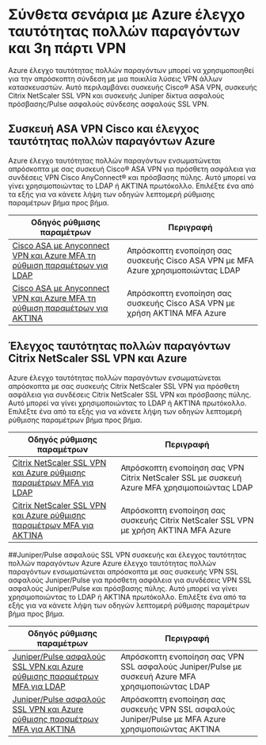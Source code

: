 <properties
    pageTitle="Σύνθετα σενάρια με Azure έλεγχο ταυτότητας πολλών παραγόντων και 3η πάρτι VPN"
    description="Αυτή η σελίδα παρέχει πληροφορίες για το βήμα προς βήμα ρύθμισης παραμέτρων για Azure MFA με prodcuts τρίτου κατασκευαστή."
    services="multi-factor-authentication"
    documentationCenter=""
    authors="kgremban" 
    manager="femila"
    editor="curtland"/>

<tags
    ms.service="multi-factor-authentication"
    ms.workload="identity"
    ms.tgt_pltfrm="na"
    ms.devlang="na"
    ms.topic="article"
    ms.date="08/04/2016"
    ms.author="kgremban"/>

# <a name="advanced-scenarios-with-azure-multi-factor-authentication-and-3rd-party-vpn"></a>Σύνθετα σενάρια με Azure έλεγχο ταυτότητας πολλών παραγόντων και 3η πάρτι VPN
Azure έλεγχο ταυτότητας πολλών παραγόντων μπορεί να χρησιμοποιηθεί για την απρόσκοπτη σύνδεση με μια ποικιλία λύσεις VPN άλλων κατασκευαστών.  Αυτό περιλαμβάνει συσκευής Cisco® ASA VPN, συσκευής Citrix NetScaler SSL VPN και συσκευής Juniper δίκτυα ασφαλούς πρόσβασης/Pulse ασφαλούς σύνδεσης ασφαλούς SSL VPN.

## <a name="cisco-asa-vpn-appliance-and-azure-multi-factor-authentication"></a>Συσκευή ASA VPN Cisco και έλεγχος ταυτότητας πολλών παραγόντων Azure
Azure έλεγχο ταυτότητας πολλών παραγόντων ενσωματώνεται απρόσκοπτα με σας συσκευή Cisco® ASA VPN για πρόσθετη ασφάλεια για συνδέσεις VPN Cisco AnyConnect® και πρόσβασης πύλης.  Αυτό μπορεί να γίνει χρησιμοποιώντας το LDAP ή ΑΚΤΊΝΑ πρωτόκολλο.  Επιλέξτε ένα από τα εξής για να κάνετε λήψη των οδηγών λεπτομερή ρύθμισης παραμέτρων βήμα προς βήμα.

Οδηγός ρύθμισης παραμέτρων  | Περιγραφή
------------- | ------------- |
[Cisco ASA με Anyconnect VPN και Azure MFA τη ρύθμιση παραμέτρων για LDAP](http://download.microsoft.com/download/A/2/0/A201567C-C3DE-4227-AF89-4567A470899E/Cisco_ASA_Azure_MFA_LDAP.docx) | Απρόσκοπτη ενοποίηση σας συσκευής Cisco ASA VPN με MFA Azure χρησιμοποιώντας LDAP|
[Cisco ASA με Anyconnect VPN και Azure MFA τη ρύθμιση παραμέτρων για ΑΚΤΊΝΑ](http://download.microsoft.com/download/4/5/7/4579C1CF-35B0-4FBE-8A1A-B49CB2CC0382/Cisco_ASA_Azure_MFA_RADIUS.docx) | Απρόσκοπτη ενοποίηση σας συσκευής Cisco ASA VPN με χρήση ΑΚΤΊΝΑ MFA Azure

## <a name="citrix-netscaler-ssl-vpn-and-azure-multi-factor-authentication"></a>Έλεγχος ταυτότητας πολλών παραγόντων Citrix NetScaler SSL VPN και Azure
Azure έλεγχο ταυτότητας πολλών παραγόντων ενσωματώνεται απρόσκοπτα με σας συσκευής Citrix NetScaler SSL VPN για πρόσθετη ασφάλεια για συνδέσεις Citrix NetScaler SSL VPN και πρόσβασης πύλης.  Αυτό μπορεί να γίνει χρησιμοποιώντας το LDAP ή ΑΚΤΊΝΑ πρωτόκολλο.  Επιλέξτε ένα από τα εξής για να κάνετε λήψη των οδηγών λεπτομερή ρύθμισης παραμέτρων βήμα προς βήμα.

Οδηγός ρύθμισης παραμέτρων  | Περιγραφή
------------- | ------------- |
[Citrix NetScaler SSL VPN και Azure ρύθμισης παραμέτρων MFA για LDAP](http://download.microsoft.com/download/2/4/E/24E1E722-72DF-471F-A88A-D1338DB1AF83/Citrix_NS_Azure_MFA_LDAP.docx) | Απρόσκοπτη ενοποίηση σας VPN Citrix NetScaler SSL με συσκευή Azure MFA χρησιμοποιώντας LDAP|
[Citrix NetScaler SSL VPN και Azure ρύθμισης παραμέτρων MFA για ΑΚΤΊΝΑ](http://download.microsoft.com/download/1/A/4/1A482764-4A63-45C2-A5EC-2B673ACCDD12/Citrix_NS_Azure_MFA_RADIUS.docx) | Απρόσκοπτη ενοποίηση σας συσκευής Citrix NetScaler SSL VPN με χρήση ΑΚΤΊΝΑ MFA Azure

##<a name="juniperpulse-secure-ssl-vpn-appliance-and-azure-multi-factor-authentication"></a>Juniper/Pulse ασφαλούς SSL VPN συσκευής και έλεγχος ταυτότητας πολλών παραγόντων Azure
Azure έλεγχο ταυτότητας πολλών παραγόντων ενσωματώνεται απρόσκοπτα με σας συσκευής VPN SSL ασφαλούς Juniper/Pulse για πρόσθετη ασφάλεια για συνδέσεις VPN SSL ασφαλούς Juniper/Pulse και πρόσβασης πύλης.  Αυτό μπορεί να γίνει χρησιμοποιώντας το LDAP ή ΑΚΤΊΝΑ πρωτόκολλο.  Επιλέξτε ένα από τα εξής για να κάνετε λήψη των οδηγών λεπτομερή ρύθμισης παραμέτρων βήμα προς βήμα.

Οδηγός ρύθμισης παραμέτρων  | Περιγραφή
------------- | ------------- |
[Juniper/Pulse ασφαλούς SSL VPN και Azure ρύθμισης παραμέτρων MFA για LDAP](http://download.microsoft.com/download/6/5/8/6587B418-75B1-4FCB-84D4-984BC479309E/JuniperPulse_Azure_MFA_LDAP.docx)| Απρόσκοπτη ενοποίηση σας VPN SSL ασφαλούς Juniper/Pulse με συσκευή Azure MFA χρησιμοποιώντας LDAP|
[Juniper/Pulse ασφαλούς SSL VPN και Azure ρύθμισης παραμέτρων MFA για ΑΚΤΊΝΑ](http://download.microsoft.com/download/7/9/A/79AB3DAD-4799-4379-B1DA-B95ABDF231DC/JuniperPulse_Azure_MFA_RADIUS.docx) | Απρόσκοπτη ενοποίηση σας συσκευής VPN SSL ασφαλούς Juniper/Pulse με MFA Azure χρησιμοποιώντας ΑΚΤΊΝΑ
